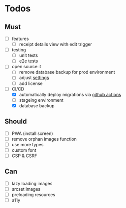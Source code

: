 # Todos

## Must

- [ ] features
  - [ ] receipt details view with edit trigger
- [ ] testing
  - [ ] unit tests
  - [ ] e2e tests
- [ ] open source it
  - [ ] remove database backup for prod environment
  - [ ] adjust [settings](https://github.com/Theiaz/clickncook-supabase/settings/)
  - [ ] add license
- [ ] CI/CD
  - [x] automatically deploy migrations via [github actions](https://supabase.com/docs/guides/cli/managing-environments)
  - [ ] stageing environment
  - [x] database backup

## Should

- [ ] PWA (install screen)
- [ ] remove orphan images function
- [ ] use more types
- [ ] custom font
- [ ] CSP & CSRF

## Can

- [ ] lazy loading images
- [ ] srcset images
- [ ] preloading resources
- [ ] a11y
